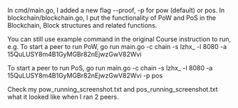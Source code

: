 In cmd/main.go, I added a new flag --proof, -p for pow (default) or pos.
In blockchain/blockchain.go, I put the functionality of PoW and PoS in the Blockchain, Block structures and related functions.

You can still use example command in the original Course instruction to run, 
e.g. To start a peer to run PoW,
go run main.go -c chain -s lzhx_ -l 8080 -a 15QuLUSY8m4B1GyMGBr82nEjwzGwV82Wvi

To start a peer to run PoS,
go run main.go -c chain -s lzhx_ -l 8080 -a 15QuLUSY8m4B1GyMGBr82nEjwzGwV82Wvi -p pos

Check my pow_running_screenshot.txt and pos_running_screenshot.txt what it looked like when I ran 2 peers.
